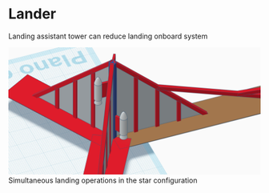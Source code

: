 # Lander

Landing assistant tower can reduce landing onboard system

![Lander](<../images/spaceport-lander.png>)
Simultaneous landing operations in the star configuration
